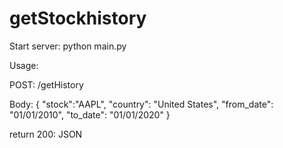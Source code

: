 # getStockhistory

Start server: python main.py

Usage:

POST: /getHistory

Body:
{
    "stock":"AAPL",
    "country": "United States",
    "from_date": "01/01/2010",
    "to_date": "01/01/2020"
}

return 200: JSON
